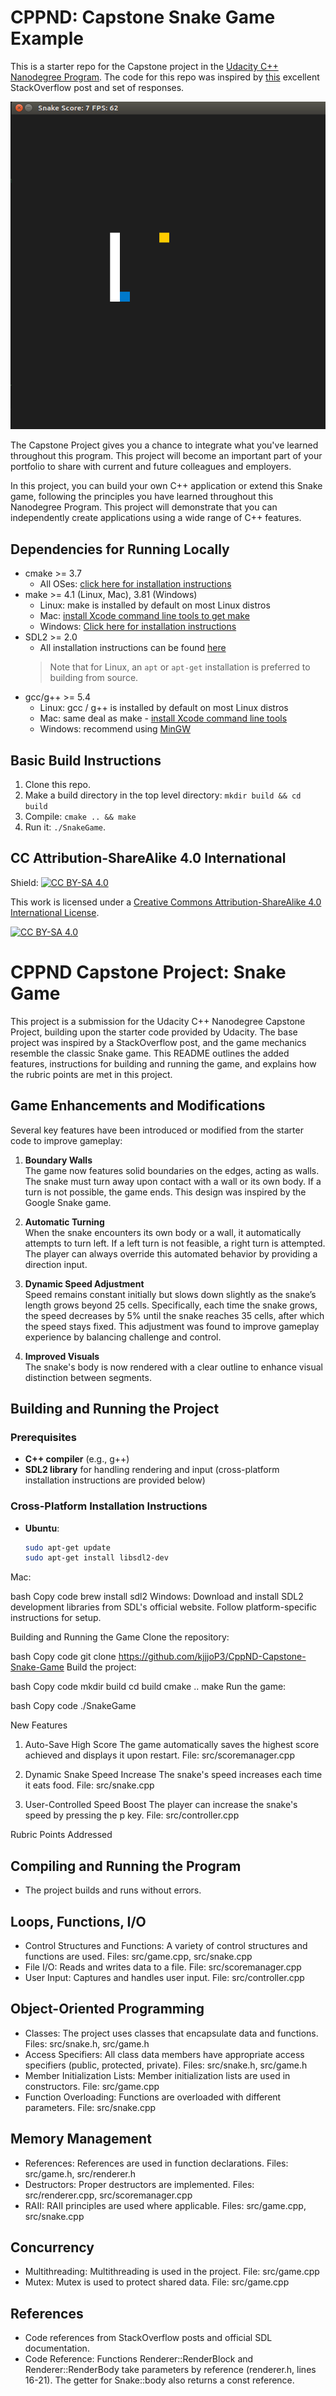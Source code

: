 # CPPND: Capstone Snake Game Example

This is a starter repo for the Capstone project in the [Udacity C++ Nanodegree Program](https://www.udacity.com/course/c-plus-plus-nanodegree--nd213). The code for this repo was inspired by [this](https://codereview.stackexchange.com/questions/212296/snake-game-in-c-with-sdl) excellent StackOverflow post and set of responses.

<img src="snake_game.gif"/>

The Capstone Project gives you a chance to integrate what you've learned throughout this program. This project will become an important part of your portfolio to share with current and future colleagues and employers.

In this project, you can build your own C++ application or extend this Snake game, following the principles you have learned throughout this Nanodegree Program. This project will demonstrate that you can independently create applications using a wide range of C++ features.

## Dependencies for Running Locally
* cmake >= 3.7
  * All OSes: [click here for installation instructions](https://cmake.org/install/)
* make >= 4.1 (Linux, Mac), 3.81 (Windows)
  * Linux: make is installed by default on most Linux distros
  * Mac: [install Xcode command line tools to get make](https://developer.apple.com/xcode/features/)
  * Windows: [Click here for installation instructions](http://gnuwin32.sourceforge.net/packages/make.htm)
* SDL2 >= 2.0
  * All installation instructions can be found [here](https://wiki.libsdl.org/Installation)
  >Note that for Linux, an `apt` or `apt-get` installation is preferred to building from source. 
* gcc/g++ >= 5.4
  * Linux: gcc / g++ is installed by default on most Linux distros
  * Mac: same deal as make - [install Xcode command line tools](https://developer.apple.com/xcode/features/)
  * Windows: recommend using [MinGW](http://www.mingw.org/)

## Basic Build Instructions

1. Clone this repo.
2. Make a build directory in the top level directory: `mkdir build && cd build`
3. Compile: `cmake .. && make`
4. Run it: `./SnakeGame`.


## CC Attribution-ShareAlike 4.0 International


Shield: [![CC BY-SA 4.0][cc-by-sa-shield]][cc-by-sa]

This work is licensed under a
[Creative Commons Attribution-ShareAlike 4.0 International License][cc-by-sa].

[![CC BY-SA 4.0][cc-by-sa-image]][cc-by-sa]

[cc-by-sa]: http://creativecommons.org/licenses/by-sa/4.0/
[cc-by-sa-image]: https://licensebuttons.net/l/by-sa/4.0/88x31.png
[cc-by-sa-shield]: https://img.shields.io/badge/License-CC%20BY--SA%204.0-lightgrey.svg

# CPPND Capstone Project: Snake Game

This project is a submission for the Udacity C++ Nanodegree Capstone Project, building upon the starter code provided by Udacity. The base project was inspired by a StackOverflow post, and the game mechanics resemble the classic Snake game. This README outlines the added features, instructions for building and running the game, and explains how the rubric points are met in this project.

## Game Enhancements and Modifications

Several key features have been introduced or modified from the starter code to improve gameplay:

1. **Boundary Walls**  
   The game now features solid boundaries on the edges, acting as walls. The snake must turn away upon contact with a wall or its own body. If a turn is not possible, the game ends. This design was inspired by the Google Snake game.

2. **Automatic Turning**  
   When the snake encounters its own body or a wall, it automatically attempts to turn left. If a left turn is not feasible, a right turn is attempted. The player can always override this automated behavior by providing a direction input.

3. **Dynamic Speed Adjustment**  
   Speed remains constant initially but slows down slightly as the snake’s length grows beyond 25 cells. Specifically, each time the snake grows, the speed decreases by 5% until the snake reaches 35 cells, after which the speed stays fixed. This adjustment was found to improve gameplay experience by balancing challenge and control.

4. **Improved Visuals**  
   The snake's body is now rendered with a clear outline to enhance visual distinction between segments.

## Building and Running the Project

### Prerequisites
- **C++ compiler** (e.g., g++)
- **SDL2 library** for handling rendering and input (cross-platform installation instructions are provided below)

### Cross-Platform Installation Instructions

- **Ubuntu**: 
  ```bash
  sudo apt-get update
  sudo apt-get install libsdl2-dev


Mac:

bash
Copy code
brew install sdl2
Windows:
Download and install SDL2 development libraries from SDL's official website. Follow platform-specific instructions for setup.

Building and Running the Game
Clone the repository:

bash
Copy code
git clone https://github.com/kjjjoP3/CppND-Capstone-Snake-Game
Build the project:

bash
Copy code
mkdir build
cd build
cmake ..
make
Run the game:

bash
Copy code
./SnakeGame

New Features
1. Auto-Save High Score
The game automatically saves the highest score achieved and displays it upon restart.
File: src/scoremanager.cpp

2. Dynamic Snake Speed Increase
The snake's speed increases each time it eats food.
File: src/snake.cpp

3. User-Controlled Speed Boost
The player can increase the snake's speed by pressing the p key.
File: src/controller.cpp

Rubric Points Addressed

## Compiling and Running the Program
- The project builds and runs without errors.
## Loops, Functions, I/O
- Control Structures and Functions: A variety of control structures and functions are used.
     Files: src/game.cpp, src/snake.cpp
- File I/O: Reads and writes data to a file.
     File: src/scoremanager.cpp
- User Input: Captures and handles user input.
     File: src/controller.cpp
## Object-Oriented Programming
- Classes: The project uses classes that encapsulate data and functions.
     Files: src/snake.h, src/game.h
- Access Specifiers: All class data members have appropriate access specifiers (public, protected, private).
     Files: src/snake.h, src/game.h
- Member Initialization Lists: Member initialization lists are used in constructors.
     File: src/game.cpp
- Function Overloading: Functions are overloaded with different parameters.
     File: src/snake.cpp
## Memory Management
- References: References are used in function declarations.
     Files: src/game.h, src/renderer.h
- Destructors: Proper destructors are implemented.
     Files: src/renderer.cpp, src/scoremanager.cpp
- RAII: RAII principles are used where applicable.
     Files: src/game.cpp, src/snake.cpp
## Concurrency
- Multithreading: Multithreading is used in the project.
     File: src/game.cpp
- Mutex: Mutex is used to protect shared data.
     File: src/game.cpp
## References
- Code references from StackOverflow posts and official SDL documentation.
- Code Reference: Functions Renderer::RenderBlock and Renderer::RenderBody take parameters by reference (renderer.h, lines 16-21). The getter for Snake::body also returns a const reference.
